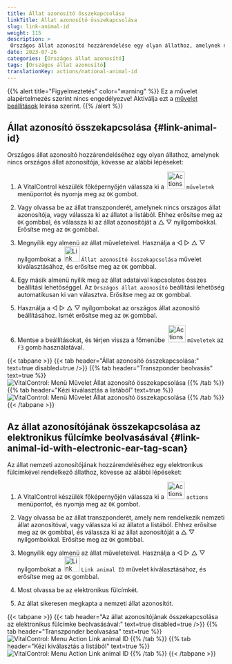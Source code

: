 ```yaml
---
title: Állat azonosító összekapcsolása
linkTitle: Állat azonosító összekapcsolása
slug: link-animal-id
weight: 115
description: >
 Országos állat azonosító hozzárendelése egy olyan állathoz, amelynek nincs országos állat azonosítója
date: 2023-07-26
categories: [Országos állat azonosító]
tags: [Országos állat azonosító]
translationKey: actions/national-animal-id
---
```

{{% alert title="Figyelmeztetés" color="warning" %}}
Ez a művelet alapértelmezés szerint nincs engedélyezve! Aktiválja ezt a [művelet beállítások](../setting/) leírása szerint.
{{% /alert %}}

## Állat azonosító összekapcsolása {#link-animal-id}
 
Országos állat azonosító hozzárendeléséhez egy olyan állathoz, amelynek nincs országos állat azonosítója, kövesse az alábbi lépéseket:

1. A VitalControl készülék főképernyőjén válassza ki a &nbsp;<img src="/icons/actions.svg" width="40" align="bottom" alt="Actions" /> `műveletek` menüpontot és nyomja meg az `OK` gombot.

2. Vagy olvassa be az állat transzponderét, amelynek nincs országos állat azonosítója, vagy válassza ki az állatot a listából. Ehhez erősítse meg az `OK` gombbal, és válassza ki az állat azonosítóját a △ ▽ nyílgombokkal. Erősítse meg az `OK` gombbal.

3. Megnyílik egy almenü az állat műveleteivel. Használja a ◁ ▷ △ ▽ nyílgombokat a &nbsp;<img src="/icons/actions/link-nais-id.svg" width="35" align="bottom" alt="Link animal ID" /> `Állat azonosító összekapcsolása` művelet kiválasztásához, és erősítse meg az `OK` gombbal.

4. Egy másik almenü nyílik meg az állat adataival kapcsolatos összes beállítási lehetőséggel. Az `Országos állat azonosító` beállítási lehetőség automatikusan ki van választva. Erősítse meg az `OK` gombbal.

5. Használja a ◁ ▷ △ ▽ nyílgombokat az országos állat azonosító beállításához. Ismét erősítse meg az `OK` gombbal.

6. Mentse a beállításokat, és térjen vissza a főmenübe &nbsp;<img src="/icons/actions.svg" width="40" align="bottom" alt="Actions" /> `műveletek` az `F3` gomb használatával.

{{< tabpane >}}
{{< tab header="Állat azonosító összekapcsolása:" text=true disabled=true />}}
{{% tab header="Transzponder beolvasás" text=true %}}
![VitalControl: Menü Művelet Állat azonosító összekapcsolása](../images/linkanimalid-scan.png "Állat azonosító összekapcsolása")
{{% /tab %}}
{{% tab header="Kézi kiválasztás a listából" text=true %}}
![VitalControl: Menü Művelet Állat azonosító összekapcsolása](../images/linkanimalid.png "Állat azonosító összekapcsolása")
{{% /tab %}}
{{< /tabpane >}}

## Az állat azonosítójának összekapcsolása az elektronikus fülcímke beolvasásával {#link-animal-id-with-electronic-ear-tag-scan}

Az állat nemzeti azonosítójának hozzárendeléséhez egy elektronikus fülcímkével rendelkező állathoz, kövesse az alábbi lépéseket:

1. A VitalControl készülék főképernyőjén válassza ki a &nbsp;<img src="/icons/actions.svg" width="40" align="bottom" alt="Actions" /> `actions` menüpontot, és nyomja meg az `OK` gombot.

2. Vagy olvassa be az állat transzponderét, amely nem rendelkezik nemzeti állat azonosítóval, vagy válassza ki az állatot a listából. Ehhez erősítse meg az `OK` gombbal, és válassza ki az állat azonosítóját a △ ▽ nyílgombokkal. Erősítse meg az `OK` gombbal.

3. Megnyílik egy almenü az állat műveleteivel. Használja a ◁ ▷ △ ▽ nyílgombokat a &nbsp;<img src="/icons/actions/scan-nais-id.svg" width="35" align="bottom" alt="Link animal ID" />  `Link animal ID` művelet kiválasztásához, és erősítse meg az `OK` gombbal.

4. Most olvassa be az elektronikus fülcímkét.

5. Az állat sikeresen megkapta a nemzeti állat azonosítót.

{{< tabpane >}}
{{< tab header="Az állat azonosítójának összekapcsolása az elektronikus fülcímke beolvasásával:" text=true disabled=true />}}
{{% tab header="Transzponder beolvasása" text=true %}}
![VitalControl: Menu Action Link animal ID](../images/linkanimalidscan-scan.png "Link animal ID")
{{% /tab %}}
{{% tab header="Kézi kiválasztás a listából" text=true %}}
![VitalControl: Menu Action Link animal ID](../images/linkanimalidscan.png "Link animal ID")
{{% /tab %}}
{{< /tabpane >}}

